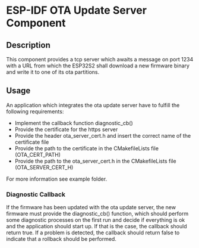 # ESP-IDF OTA Update Server Component

## Description

This component provides a tcp server which awaits a message on port 1234 with a URL from which the ESP32S2 shall download a new firmware binary and write it to one of its ota partitions.

## Usage

An application which integrates the ota update server have to fulfill the following requirements:
 * Implement the callback function diagnostic_cb()
 * Provide the certificate for the https server
 * Provide the header ota_server_cert.h and insert the correct name of the certificate file
 * Provide the path to the certificate in the CMakefileLists file (OTA_CERT_PATH)
 * Provide the path to the ota_server_cert.h in the CMakefileLists file (OTA_SERVER_CERT_H)

For more information see example folder.

### Diagnostic Callback

If the firmware has been updated with the ota update server, the new firmware must provide the diagnostic_cb() function, which should perform some diagnostic processes on the first run and decide if everything is ok and the application should start up. If that is the case, the callback should return true. If a problem is detected, the callback should return false to indicate that a rollback should be performed.
